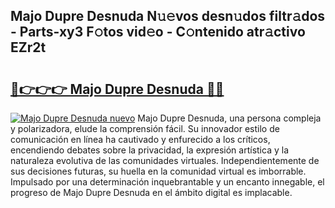 ## Majo Dupre Desnuda N𝚞𝚎vos desn𝚞dos filtr𝚊dos - Parts-xy3 F𝚘tos vid𝚎o - C𝚘ntenido atr𝚊ctivo EZr2t

# <h2><a href="http://mb95u0e.tromn.icu/?c=Majo+Dupre+Desnuda">🔗👉👉👉 Majo Dupre Desnuda 🔗🔗</a></h2>

[![Majo Dupre Desnuda nuevo](https://i.imgur.com/pEAQMta.gif)](http://mb95u0e.tromn.icu/?c=Majo+Dupre+Desnuda)
Majo Dupre Desnuda, una persona compleja y polarizadora, elude la comprensión fácil. Su innovador estilo de comunicación en línea ha cautivado y enfurecido a los críticos, encendiendo debates sobre la privacidad, la expresión artística y la naturaleza evolutiva de las comunidades virtuales. Independientemente de sus decisiones futuras, su huella en la comunidad virtual es imborrable. Impulsado por una determinación inquebrantable y un encanto innegable, el progreso de Majo Dupre Desnuda en el ámbito digital es implacable.
